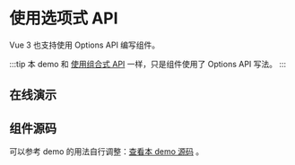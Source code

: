 # 使用选项式 API

Vue 3 也支持使用 Options API 编写组件。

:::tip
本 demo 和 [使用组合式 API](./with-composition-api.md) 一样，只是组件使用了 Options API 写法。
:::

## 在线演示

<WithOptionsAPI />

## 组件源码

可以参考 demo 的用法自行调整：[查看本 demo 源码](https://github.com/chengpeiquan/vue-picture-cropper/tree/main/docs/components/WithOptionsAPI.vue) 。

<script setup lang="ts">
import WithOptionsAPI from '../components/WithOptionsAPI.vue'
</script>
